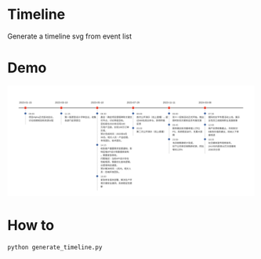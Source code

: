 # Timeline
Generate a timeline svg from event list

# Demo
![](./timeline_light.svg)

# How to 
```bash
python generate_timeline.py
```
